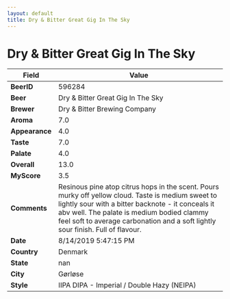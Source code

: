 ```yaml
---
layout: default
title: Dry & Bitter Great Gig In The Sky
---
```


# Dry & Bitter Great Gig In The Sky

| Field         | Value     |
|---------------|-----------|
| **BeerID** | 596284 |
| **Beer** | Dry & Bitter Great Gig In The Sky |
| **Brewer** | Dry & Bitter Brewing Company |
| **Aroma** | 7.0 |
| **Appearance** | 4.0 |
| **Taste** | 7.0 |
| **Palate** | 4.0 |
| **Overall** | 13.0 |
| **MyScore** | 3.5 |
| **Comments** | Resinous pine atop citrus hops in the scent. Pours murky off yellow cloud. Taste is medium sweet to lightly sour with a bitter backnote - it conceals it abv well. The palate is medium bodied clammy feel soft to average carbonation and a soft lightly sour finish. Full of flavour. |
| **Date** | 8/14/2019 5:47:15 PM |
| **Country** | Denmark |
| **State** | nan |
| **City** | Gørløse |
| **Style** | IIPA DIPA - Imperial / Double Hazy (NEIPA) |
